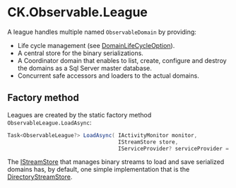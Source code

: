 # CK.Observable.League

A league handles multiple named `ObservableDomain` by providing:

- Life cycle management (see [DomainLifeCycleOption](Coordinator/DomainLifeCycleOption.cs)).
- A central store for the binary serializations.
- A Coordinator domain that enables to list, create, configure and destroy the domains as a Sql Server master database.
- Concurrent safe accessors and loaders to the actual domains.

## Factory method

Leagues are created by the static factory method `ObservableLeague.LoadAsync`:

```csharp
Task<ObservableLeague?> LoadAsync( IActivityMonitor monitor,
                                   IStreamStore store,
                                   IServiceProvider? serviceProvider = null )
```

The [IStreamStore](StreamStore/IStreamStore.cs) that manages binary streams to load and save serialized domains
has, by default, one simple implementation that is the [DirectoryStreamStore](StreamStore/DirectoryStreamStore.cs).

